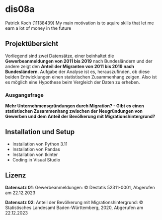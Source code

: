 # dis08a
Patrick Koch (11138439)
My main motivation is to aquire skills that let me earn a lot of money in the future

## Projektübersicht
Vorliegend sind zwei Datensätze, einer beinhaltet die **Gewerbeanmeldungen von 2011 bis 2019** nach Bundesländern und der andere zeigt den **Anteil der Migranten von 2011 bis 2019 nach Bundesländern**.
Aufgabe der Analyse ist es, herauszufinden, ob diese beiden Entwicklungen einen statistischen Zusammenhang zeigen. Also ist es möglich eine Hypothese beim Vergleich der Daten zu erheben.

### Ausgangsfrage
**Mehr Unternehmensgründungen durch Migration? - Gibt es einen statistischen Zusammenhang zwischen der Neugründungen von Gewerben und dem Anteil der Bevölkerung mit Migrationshintergrund?**

## Installation und Setup
- Installation von Python 3.11
- Installation von Pandas
- Installation von tkinter
- Coding in Visual Studio

## Lizenz
**Datensatz 01**: Gewerbeanmeldungen: © Destatis 52311-0001, Abgerufen am 22.12.2023

**Datensatz 02**: Anteil der Bevölkerung mit Migrationshintergrund: © Statistisches Landesamt Baden-Württemberg, 2020, Abgerufen am 22.12.2023
